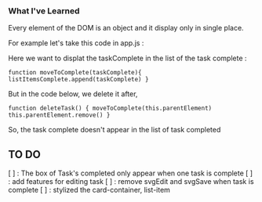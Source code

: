 ### What I've Learned

Every element of the DOM is an object and it display only in single place.

For example let's take this code in app.js :

Here we want to displat the taskComplete in the list of the task complete : 

``function moveToComplete(taskComplete){
    listItemsComplete.append(taskComplete)
}``

But in the code below, we delete it after, 

``function deleteTask() {
    moveToComplete(this.parentElement)
    this.parentElement.remove()
}``

So, the task complete doesn't appear in the list of task completed

## TO DO 
[ ] : The box of Task's completed only appear when one task is complete
[ ] : add features for editing task
[ ] : remove svgEdit and svgSave when task is complete
[ ] : stylized the card-container, list-item